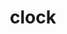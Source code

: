 ---
title: clock
unicode_regular: \eacf
unicode_bold: \eacd
unicode_solid: \ead0
unicode_brand: 
---